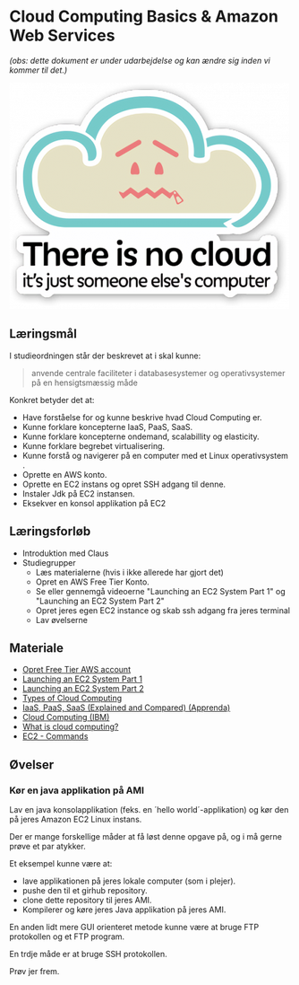 <!-- JS use if these pages are used as githubpages. can be deleted if used elsewhere -->
<script src="https://code.jquery.com/jquery-3.2.1.min.js"></script>
<script src="script.js"></script>

# Cloud Computing Basics & Amazon Web Services

_(obs: dette dokument er under udarbejdelse og kan ændre sig inden vi kommer til det.)_

![](img/npcloud.png)


## Læringsmål
I studieordningen står der beskrevet at i skal kunne:

> anvende centrale faciliteter i databasesystemer og operativsystemer på en hensigtsmæssig måde

Konkret betyder det at:

* Have forståelse for og kunne beskrive hvad Cloud Computing er.
* Kunne forklare koncepterne IaaS, PaaS, SaaS.
* Kunne forklare koncepterne ondemand, scalabillity og elasticity.
* Kunne forklare begrebet virtualisering.
* Kunne forstå og navigerer på en computer med et Linux operativsystem .
* Oprette en AWS konto.
* Oprette en EC2 instans og opret SSH adgang til denne.
* Instaler Jdk på EC2 instansen.
* Eksekver en konsol applikation på EC2

## Læringsforløb
* Introduktion med Claus
* Studiegrupper
	* Læs materialerne (hvis i ikke allerede har gjort det)
	* Opret en AWS Free Tier Konto.
	* Se eller gennemgå videoerne "Launching an EC2 System Part 1" og "Launching an EC2 System Part 2"
	* Opret jeres egen EC2 instance og skab ssh adgang fra jeres terminal
	* Lav øvelserne 

## Materiale
* [Opret Free Tier AWS account](https://aws.amazon.com/free/)
* [Launching an EC2 System Part 1](https://www.udemy.com/course/amazon-web-services-aws/learn/lecture/5833230#overview)
* [Launching an EC2 System Part 2](https://www.udemy.com/course/amazon-web-services-aws/learn/lecture/5833232#overview)
* [Types of Cloud Computing](https://aws.amazon.com/types-of-cloud-computing/)
* [IaaS, PaaS, SaaS (Explained and Compared) (Apprenda)](https://apprenda.com/library/paas/iaas-paas-saas-explained-compared/)
* [Cloud Computing (IBM)](https://www.ibm.com/cloud/learn/cloud-computing)
* [What is cloud computing?](https://aws.amazon.com/what-is-cloud-computing/)
* [EC2 - Commands](https://docs.google.com/document/d/1TOZDwclkwc_qwAQXKsEs4hH360_v301LfTLGIel8vMQ/edit)


## Øvelser

### Kør en java applikation på AMI
Lav en java konsolapplikation (feks. en ´hello world´-applikation) og kør den på jeres Amazon EC2 Linux instans.   
 
Der er mange forskellige måder at få løst denne opgave på, og i må gerne prøve et par atykker.    
 
Et eksempel kunne være at:

* lave applikationen på jeres lokale computer (som i plejer). 
* pushe den til et girhub repository.
* clone dette repository til jeres AMI.
* Kompilerer og køre jeres Java applikation på jeres AMI.

En anden lidt mere GUI orienteret metode kunne være at bruge FTP protokollen og et FTP program. 

En trdje måde er at bruge SSH protokollen.

Prøv jer frem.



<!-- TODO:

* Create EC2 Instance
* Installer Java Application (Command line app)
* Installer Appache webserver og konfigurer den.
* Installer Maven
* installer Spring boot App   

- login use: .pem file + ec2-user@public_ipaddress
	* ssh -i MyFirstKeyPair.pem ec2-user@PublicIPv4address
	* ssh -i MyFirstKeyPair.pem ec2-user@PublicIPv4DNS
	* ip adresse ændres hver gang man rebooter instansen.
	* 

-->
